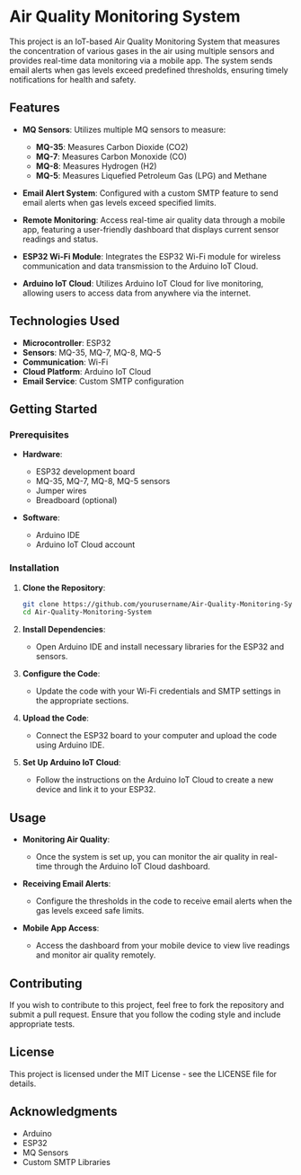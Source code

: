 # Air Quality Monitoring System

This project is an IoT-based Air Quality Monitoring System that measures the concentration of various gases in the air using multiple sensors and provides real-time data monitoring via a mobile app. The system sends email alerts when gas levels exceed predefined thresholds, ensuring timely notifications for health and safety.

## Features

- **MQ Sensors**: Utilizes multiple MQ sensors to measure:
  - **MQ-35**: Measures Carbon Dioxide (CO2)
  - **MQ-7**: Measures Carbon Monoxide (CO)
  - **MQ-8**: Measures Hydrogen (H2)
  - **MQ-5**: Measures Liquefied Petroleum Gas (LPG) and Methane

- **Email Alert System**: Configured with a custom SMTP feature to send email alerts when gas levels exceed specified limits.

- **Remote Monitoring**: Access real-time air quality data through a mobile app, featuring a user-friendly dashboard that displays current sensor readings and status.

- **ESP32 Wi-Fi Module**: Integrates the ESP32 Wi-Fi module for wireless communication and data transmission to the Arduino IoT Cloud.

- **Arduino IoT Cloud**: Utilizes Arduino IoT Cloud for live monitoring, allowing users to access data from anywhere via the internet.

## Technologies Used

- **Microcontroller**: ESP32
- **Sensors**: MQ-35, MQ-7, MQ-8, MQ-5
- **Communication**: Wi-Fi
- **Cloud Platform**: Arduino IoT Cloud
- **Email Service**: Custom SMTP configuration

## Getting Started

### Prerequisites

- **Hardware**:
  - ESP32 development board
  - MQ-35, MQ-7, MQ-8, MQ-5 sensors
  - Jumper wires
  - Breadboard (optional)

- **Software**:
  - Arduino IDE
  - Arduino IoT Cloud account

### Installation

1. **Clone the Repository**:

   ```bash
   git clone https://github.com/yourusername/Air-Quality-Monitoring-System.git
   cd Air-Quality-Monitoring-System
   
2. **Install Dependencies**:
   - Open Arduino IDE and install necessary libraries for the ESP32 and sensors.

3. **Configure the Code**:
   - Update the code with your Wi-Fi credentials and SMTP settings in the appropriate sections.

4. **Upload the Code**:
   - Connect the ESP32 board to your computer and upload the code using Arduino IDE.

5. **Set Up Arduino IoT Cloud**:
   - Follow the instructions on the Arduino IoT Cloud to create a new device and link it to your ESP32.

## Usage

- **Monitoring Air Quality**:
  - Once the system is set up, you can monitor the air quality in real-time through the Arduino IoT Cloud dashboard.

- **Receiving Email Alerts**:
  - Configure the thresholds in the code to receive email alerts when the gas levels exceed safe limits.

- **Mobile App Access**:
  - Access the dashboard from your mobile device to view live readings and monitor air quality remotely.

## Contributing

If you wish to contribute to this project, feel free to fork the repository and submit a pull request. Ensure that you follow the coding style and include appropriate tests.

## License

This project is licensed under the MIT License - see the LICENSE file for details.

## Acknowledgments

- Arduino
- ESP32
- MQ Sensors
- Custom SMTP Libraries

